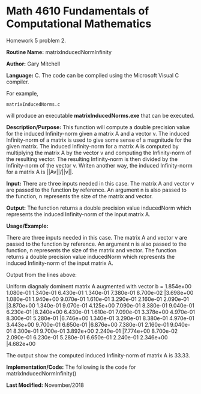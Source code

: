 # Math 4610 Fundamentals of Computational Mathematics
Homework 5 problem 2.

**Routine Name:**           matrixInducedNormInfinity

**Author:** Gary Mitchell

**Language:** C. The code can be compiled using the Microsoft Visual C compiler.

For example,

    matrixInducedNorms.c

will produce an executable **matrixInducedNorms.exe** that can be executed.

**Description/Purpose:** This function will compute a double precision value for the induced Infinity-norm given a matrix A and a vector v. The induced Infinity-norm of a matrix is used to give some sense of a magnitude for the given matrix. The induced Infinity-norm for a matrix A is computed by multiplying the matrix A by the vector v and computing the Infinity-norm of the resulting vector. The resulting Infinity-norm is then divided by the Infinity-norm of the vector v. Writen another way, the induced Infinity-norm for a matrix A is ||Av||/||v||.

**Input:** There are three inputs needed in this case. The matrix A and vector v are passed to the function by reference. An argument n is also passed to the function, n represents the size of the matrix and vector.

**Output:** The function returns a double precision value inducedNorm which represents the induced Infinity-norm of the input matrix A.

**Usage/Example:**

There are three inputs needed in this case. The matrix A and vector v are passed to the function by reference. An argument n is also passed to the function, n represents the size of the matrix and vector. The function returns a double precision value inducedNorm which represents the induced Infinity-norm of the input matrix A.



Output from the lines above:

  Uniform diagnaly dominent matrix A augmented with vector b =
  1.854e+00       1.080e-01       1.340e-01       6.430e-01       1.340e-01       7.380e-01       8.700e-02       |3.698e+00
  1.080e-01       1.940e+00       9.070e-01       1.610e-01       3.290e-01       2.160e-01       2.090e-01       |3.870e+00
  1.340e-01       9.070e-01       4.125e+00       7.090e-01       8.380e-01       9.040e-01       6.230e-01       |8.240e+00
  6.430e-01       1.610e-01       7.090e-01       3.378e+00       4.970e-01       8.300e-01       5.280e-01       |6.746e+00
  1.340e-01       3.290e-01       8.380e-01       4.970e-01       3.443e+00       9.700e-01       6.650e-01       |6.876e+00
  7.380e-01       2.160e-01       9.040e-01       8.300e-01       9.700e-01       3.892e+00       2.240e-01       |7.774e+00
  8.700e-02       2.090e-01       6.230e-01       5.280e-01       6.650e-01       2.240e-01       2.346e+00       |4.682e+00

The output show the computed induced Infinity-norm of matrix A is 33.33.

**Implementation/Code:** The following is the code for matrixInducedNormInfinity()



**Last Modified:** November/2018
